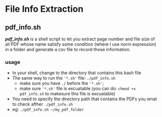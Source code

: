 # File Info Extraction


## pdf_info.sh
***pdf_info.sh*** is a shell script to let you extract page number and file size of all PDF whose name satisfy some condition (where I use norm expression) in a folder and generate a csv file to record those information. 
### usage
- In your shell, change to the directory that contains this bash file 
- The same way to run the `'*.sh'` file: `./pdf_info.sh`
  - make sure you have `./` before the `'*.sh'`;
  - make sure `'*.sh'` file is excuatable (you can do: `chmod +x pdf_info.sh` to makesure this file is excuatable)
-  You need to specify the directory path that contains the PDFs you wnat to check afther `./pdf_info.sh`
  - eg: `./pdf_info.sh ~/my_pdf_folder`
